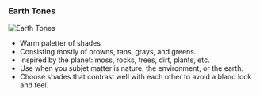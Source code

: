 ### Earth Tones

![Earth Tones](https://articulate-heroes.s3.amazonaws.com/uploads/rte/asldmpch_Earthy.png)

- Warm paletter of shades
- Consisting mostly of browns, tans, grays, and greens.
- Inspired by the planet: moss, rocks, trees, dirt, plants, etc.
- Use when you subjet matter is nature, the environment, or the earth.
- Choose shades that contrast well with each other to avoid a bland look and feel.
